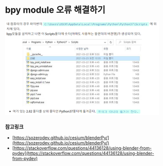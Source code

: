 # bpy module 오류 해결하기

![Image](../img/bpy_module_error.png)

### 참고링크

- [https://sozerodev.github.io/cesium/blenderPy/](https://sozerodev.github.io/cesium/blenderPy/)
- [https://stackoverflow.com/questions/44136128/using-blender-from-pydev](https://stackoverflow.com/questions/44136128/using-blender-from-pydev)